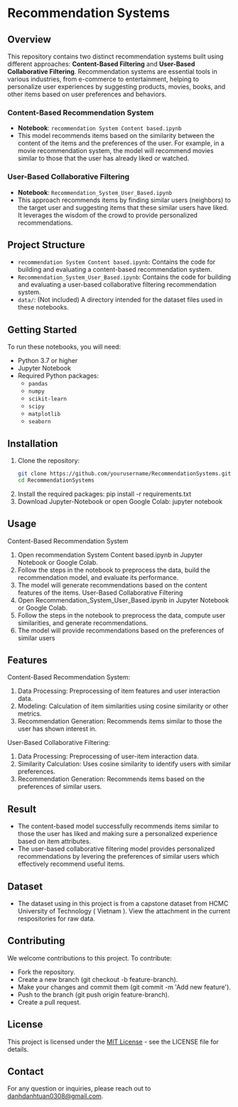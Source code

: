 # Recommendation Systems

## Overview
This repository contains two distinct recommendation systems built using different approaches: **Content-Based Filtering** and **User-Based Collaborative Filtering**. Recommendation systems are essential tools in various industries, from e-commerce to entertainment, helping to personalize user experiences by suggesting products, movies, books, and other items based on user preferences and behaviors.

### Content-Based Recommendation System
- **Notebook**: `recommendation System Content based.ipynb`
- This model recommends items based on the similarity between the content of the items and the preferences of the user. For example, in a movie recommendation system, the model will recommend movies similar to those that the user has already liked or watched.

### User-Based Collaborative Filtering
- **Notebook**: `Recommendation_System_User_Based.ipynb`
- This approach recommends items by finding similar users (neighbors) to the target user and suggesting items that these similar users have liked. It leverages the wisdom of the crowd to provide personalized recommendations.

## Project Structure
- `recommendation System Content based.ipynb`: Contains the code for building and evaluating a content-based recommendation system.
- `Recommendation_System_User_Based.ipynb`: Contains the code for building and evaluating a user-based collaborative filtering recommendation system.
- `data/`: (Not included) A directory intended for the dataset files used in these notebooks.

## Getting Started
To run these notebooks, you will need:
- Python 3.7 or higher
- Jupyter Notebook
- Required Python packages:
  - `pandas`
  - `numpy`
  - `scikit-learn`
  - `scipy`
  - `matplotlib`
  - `seaborn`

## Installation
1. Clone the repository:
   ```bash
   git clone https://github.com/yourusername/RecommendationSystems.git
   cd RecommendationSystems
2. Install the required packages:
pip install -r requirements.txt
3. Download Jupyter-Notebook or open Google Colab:
jupyter notebook
## Usage
Content-Based Recommendation System
1) Open recommendation System Content based.ipynb in Jupyter Notebook or Google Colab.
2) Follow the steps in the notebook to preprocess the data, build the recommendation model, and evaluate its performance.
3) The model will generate recommendations based on the content features of the items.
User-Based Collaborative Filtering
1) Open Recommendation_System_User_Based.ipynb in Jupyter Notebook or Google Colab.
2) Follow the steps in the notebook to preprocess the data, compute user similarities, and generate recommendations.
3) The model will provide recommendations based on the preferences of similar users
## Features
Content-Based Recommendation System:
1) Data Processing: Preprocessing of item features and user interaction data.
2) Modeling: Calculation of item similarities using cosine similarity or other metrics.
3) Recommendation Generation: Recommends items similar to those the user has shown interest in.
   
User-Based Collaborative Filtering:
1) Data Processing: Preprocessing of user-item interaction data.
2) Similarity Calculation: Uses cosine similarity to identify users with similar preferences.
3) Recommendation Generation: Recommends items based on the preferences of similar users.
## Result 
- The content-based model successfully recommends items similar to those the user has liked and making sure a personalized experience based on item attributes.
- The user-based collaborative filtering model provides personalized recommendations by levering the preferences of similar users which effectively recommend useful items.
## Dataset 
- The dataset using in this project is from a capstone dataset from HCMC University of Technology ( Vietnam ). View the attachment in the current respositories for raw data.
## Contributing
We welcome contributions to this project. To contribute:
- Fork the repository.
- Create a new branch (git checkout -b feature-branch).
- Make your changes and commit them (git commit -m 'Add new feature').
- Push to the branch (git push origin feature-branch).
- Create a pull request.
## License
This project is licensed under the [MIT License](https://choosealicense.com/licenses/mit/) - see the LICENSE file for details.
## Contact 
For any question or inquiries, please reach out to danhdanhtuan0308@gmail.com.
